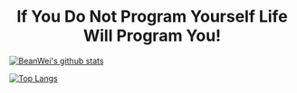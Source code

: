 <h1 align="center">If You Do Not Program Yourself Life Will Program You!</h1>

[![BeanWei's github stats](https://github-readme-stats.vercel.app/api?username=BeanWei)](https://github.com/anuraghazra/github-readme-stats)

[![Top Langs](https://github-readme-stats.vercel.app/api/top-langs/?username=BeanWei&layout=compact)](https://github.com/anuraghazra/github-readme-stats)

<!--
**BeanWei/BeanWei** is a ✨ _special_ ✨ repository because its `README.md` (this file) appears on your GitHub profile.

Here are some ideas to get you started:

- 🔭 I’m currently working on ...
- 🌱 I’m currently learning ...
- 👯 I’m looking to collaborate on ...
- 🤔 I’m looking for help with ...
- 💬 Ask me about ...
- 📫 How to reach me: ...
- 😄 Pronouns: ...
- ⚡ Fun fact: ...
-->
